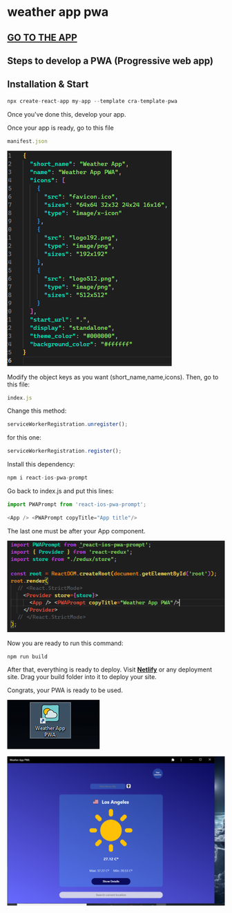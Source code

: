 # weather app pwa

## [**GO TO THE APP**](https://weather-pwa-appreact.netlify.app/)

## Steps to develop a PWA (Progressive web app)

## Installation & Start
```javascript
npx create-react-app my-app --template cra-template-pwa
```

Once you've done this, develop your app. 

Once your app is ready, go to this file
```javascript
manifest.json
```
![img](./src/assets/manifestjson.png)


Modify the object keys as you want (short_name,name,icons). Then, go to this file:
```javascript
index.js
```
Change this method:
```javascript
serviceWorkerRegistration.unregister();
```
for this one:
```javascript
serviceWorkerRegistration.register();
```

Install this dependency:
```javascript
npm i react-ios-pwa-prompt
```

Go back to index.js and put this lines:
```javascript
import PWAPrompt from 'react-ios-pwa-prompt';
```
```javascript
<App /> <PWAPrompt copyTitle="App title"/>
```
The last one must be after your App component.


![img](./src/assets/index.js.png)


Now you are ready to run this command:
```javascript
npm run build
```

After that, everything is ready to deploy.
Visit [**Netlify**](https://app.netlify.com/) or any deployment site.
Drag your build folder into it to deploy your site.

Congrats, your PWA is ready to be used.


![img](./src/assets/pwa_icon.png)


![img](./src/assets/pwa_muestra.png)



